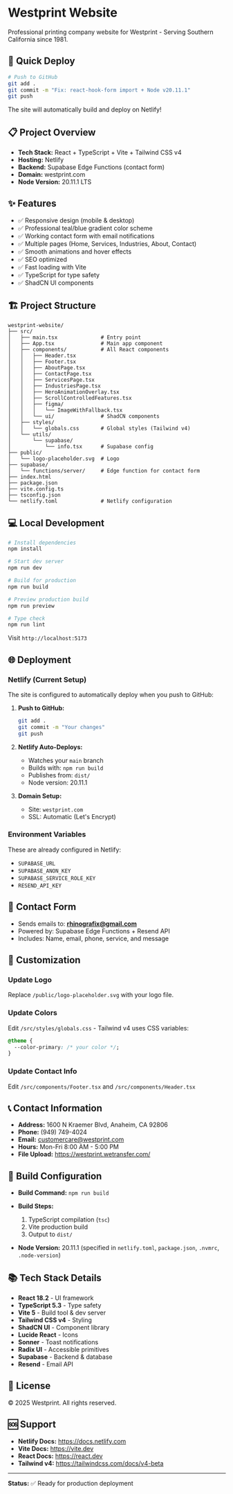 # Westprint Website

Professional printing company website for Westprint - Serving Southern California since 1981.

## 🚀 Quick Deploy

```bash
# Push to GitHub
git add .
git commit -m "Fix: react-hook-form import + Node v20.11.1"
git push
```

The site will automatically build and deploy on Netlify!

## 📋 Project Overview

- **Tech Stack:** React + TypeScript + Vite + Tailwind CSS v4
- **Hosting:** Netlify
- **Backend:** Supabase Edge Functions (contact form)
- **Domain:** westprint.com
- **Node Version:** 20.11.1 LTS

## ✨ Features

- ✅ Responsive design (mobile & desktop)
- ✅ Professional teal/blue gradient color scheme
- ✅ Working contact form with email notifications
- ✅ Multiple pages (Home, Services, Industries, About, Contact)
- ✅ Smooth animations and hover effects
- ✅ SEO optimized
- ✅ Fast loading with Vite
- ✅ TypeScript for type safety
- ✅ ShadCN UI components

## 🏗️ Project Structure

```
westprint-website/
├── src/
│   ├── main.tsx              # Entry point
│   ├── App.tsx               # Main app component
│   ├── components/           # All React components
│   │   ├── Header.tsx
│   │   ├── Footer.tsx
│   │   ├── AboutPage.tsx
│   │   ├── ContactPage.tsx
│   │   ├── ServicesPage.tsx
│   │   ├── IndustriesPage.tsx
│   │   ├── HeroAnimationOverlay.tsx
│   │   ├── ScrollControlledFeatures.tsx
│   │   ├── figma/
│   │   │   └── ImageWithFallback.tsx
│   │   └── ui/               # ShadCN components
│   ├── styles/
│   │   └── globals.css       # Global styles (Tailwind v4)
│   └── utils/
│       └── supabase/
│           └── info.tsx      # Supabase config
├── public/
│   └── logo-placeholder.svg  # Logo
├── supabase/
│   └── functions/server/     # Edge function for contact form
├── index.html
├── package.json
├── vite.config.ts
├── tsconfig.json
└── netlify.toml              # Netlify configuration
```

## 💻 Local Development

```bash
# Install dependencies
npm install

# Start dev server
npm run dev

# Build for production
npm run build

# Preview production build
npm run preview

# Type check
npm run lint
```

Visit `http://localhost:5173`

## 🌐 Deployment

### Netlify (Current Setup)

The site is configured to automatically deploy when you push to GitHub:

1. **Push to GitHub:**
   ```bash
   git add .
   git commit -m "Your changes"
   git push
   ```

2. **Netlify Auto-Deploys:**
   - Watches your `main` branch
   - Builds with: `npm run build`
   - Publishes from: `dist/`
   - Node version: 20.11.1

3. **Domain Setup:**
   - Site: `westprint.com`
   - SSL: Automatic (Let's Encrypt)

### Environment Variables

These are already configured in Netlify:
- `SUPABASE_URL`
- `SUPABASE_ANON_KEY`
- `SUPABASE_SERVICE_ROLE_KEY`
- `RESEND_API_KEY`

## 📧 Contact Form

- Sends emails to: **rhinografix@gmail.com**
- Powered by: Supabase Edge Functions + Resend API
- Includes: Name, email, phone, service, and message

## 🎨 Customization

### Update Logo

Replace `/public/logo-placeholder.svg` with your logo file.

### Update Colors

Edit `/src/styles/globals.css` - Tailwind v4 uses CSS variables:

```css
@theme {
  --color-primary: /* your color */;
}
```

### Update Contact Info

Edit `/src/components/Footer.tsx` and `/src/components/Header.tsx`

## 📞 Contact Information

- **Address:** 1600 N Kraemer Blvd, Anaheim, CA 92806
- **Phone:** (949) 749-4024
- **Email:** customercare@westprint.com
- **Hours:** Mon-Fri 8:00 AM - 5:00 PM
- **File Upload:** https://westprint.wetransfer.com/

## 🔧 Build Configuration

- **Build Command:** `npm run build`
- **Build Steps:**
  1. TypeScript compilation (`tsc`)
  2. Vite production build
  3. Output to `dist/`

- **Node Version:** 20.11.1 (specified in `netlify.toml`, `package.json`, `.nvmrc`, `.node-version`)

## 📚 Tech Stack Details

- **React 18.2** - UI framework
- **TypeScript 5.3** - Type safety
- **Vite 5** - Build tool & dev server
- **Tailwind CSS v4** - Styling
- **ShadCN UI** - Component library
- **Lucide React** - Icons
- **Sonner** - Toast notifications
- **Radix UI** - Accessible primitives
- **Supabase** - Backend & database
- **Resend** - Email API

## 📄 License

© 2025 Westprint. All rights reserved.

## 🆘 Support

- **Netlify Docs:** https://docs.netlify.com
- **Vite Docs:** https://vite.dev
- **React Docs:** https://react.dev
- **Tailwind v4:** https://tailwindcss.com/docs/v4-beta

---

**Status:** ✅ Ready for production deployment
